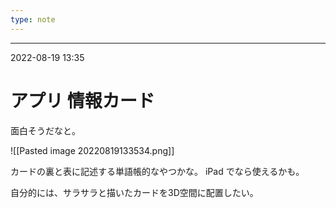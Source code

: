 ```yaml
---
type: note
---
```




---
2022-08-19  13:35

# アプリ 情報カード

面白そうだなと。

![[Pasted image 20220819133534.png]]

カードの裏と表に記述する単語帳的なやつかな。
iPad でなら使えるかも。



自分的には、サラサラと描いたカードを3D空間に配置したい。

